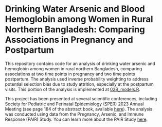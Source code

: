 # Drinking Water Arsenic and Blood Hemoglobin among Women in Rural Northern Bangladesh: Comparing Associations in Pregnancy and Postpartum

This repository contains code for an analysis of drinking water arsenic and hemoglobin among women in rural northern Bangladesh, comparing associations at two time points in pregnancy and two time points postpartum. The analysis used inverse probability weighting to address potential selection bias due to study attrition, especially at the postpartum visits. This portion of the analysis is implemented at [02B_models.R](02B_models.R).

This project has been presented at several scientific conferences, including Society for Pediatric and Perinatal Epidemiology (SPER) 2023 Annual Meeting (see page 184 of the abstract book, available [here](https://sper.org/wp-content/uploads/2023/09/2023-Abstract-Book.pdf)). The analysis was conducted using data from the Pregnancy, Arsenic, and Immune Response (PAIR) Study. You can learn more about the PAIR Study [here](https://doi.org/10.1111/ppe.12949).